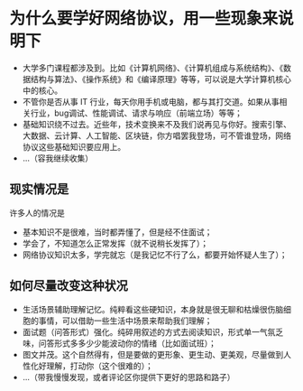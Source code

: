 # 为什么要学好网络协议，用一些现象来说明下

- 大学多门课程都涉及到。比如《计算机网络》、《计算机组成与系统结构》、《数据结构与算法》、《操作系统》和《编译原理》等等，可以说是大学计算机核心中的核心。
- 不管你是否从事 IT 行业，每天你用手机或电脑，都与其打交道。如果从事相关行业，bug调试、性能调试、请求与响应（前端立场）等等；
- 基础知识绕不过去。近些年，技术变换来不及我们说再见与你好。搜索引擎、大数据、云计算、人工智能、区块链，你方唱罢我登场，可不管谁登场，网络协议这些基础知识要应用上。
- ...（容我继续收集）

## 现实情况是

许多人的情况是

- 基本知识不是很难，当时都弄懂了，但是经不住面试；
- 学会了，不知道怎么正常发挥（就不说稍长发挥了）；
- 网络协议知识太多，学完就忘（是我记忆不行了么，都要开始怀疑人生了）；

## 如何尽量改变这种状况

- 生活场景辅助理解记忆。纯粹看这些硬知识，本身就是很无聊和枯燥很伤脑细胞的事情，可以借助一些生活中场景来帮助我们理解；
- 面试题（问答形式）强化。纯碎用叙述的方式去阅读知识，形式单一气氛乏味，问答形式多多少少能波动你的情绪（比如面试班）；
- 图文并茂。这个自然得有，但是要做的更形象、更生动、更美观，尽量做到人性化好理解，打动你（这个很难的）；
- ...（带我慢慢发现，或者评论区你提供下更好的思路和路子）


